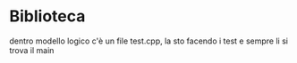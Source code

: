 # Biblioteca
dentro modello logico c'è un file test.cpp, la sto facendo i test e sempre li si trova il main